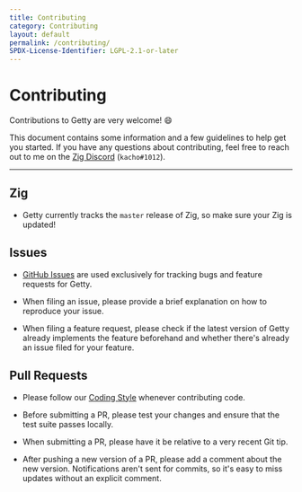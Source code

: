 ```yaml
---
title: Contributing
category: Contributing
layout: default
permalink: /contributing/
SPDX-License-Identifier: LGPL-2.1-or-later
---
```


# Contributing

Contributions to Getty are very welcome! 😄

This document contains some information and a few guidelines to help get you started. If you have any questions about contributing, feel free to reach out to me on the [Zig Discord](https://discord.gg/gxsFFjE) (`kacho#1012`).

---

## Zig

- Getty currently tracks the `master` release of Zig, so make sure your Zig is updated!

## Issues

- [GitHub Issues](https://github.com/getty-zig/getty/issues) are used exclusively for tracking bugs and feature requests for Getty.

- When filing an issue, please provide a brief explanation on how to reproduce your issue.

- When filing a feature request, please check if the latest version of Getty already implements the feature beforehand and whether there's already an issue filed for your feature.

## Pull Requests


- Please follow our [Coding Style](/coding-style) whenever contributing code.

- Before submitting a PR, please test your changes and ensure that the test suite passes locally.

- When submitting a PR, please have it be relative to a very recent Git tip.

- After pushing a new version of a PR, please add a comment about the new
  version. Notifications aren't sent for commits, so it's easy to miss updates
  without an explicit comment.
